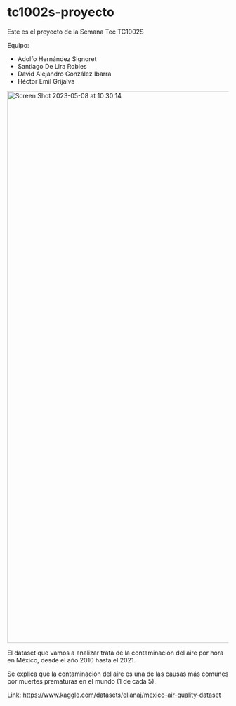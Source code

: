 # tc1002s-proyecto

Este es el proyecto de la Semana Tec TC1002S

Equipo:
- Adolfo Hernández Signoret
- Santiago De Lira Robles
- David Alejandro González Ibarra
- Héctor Emil Grijalva


<img width="1258" alt="Screen Shot 2023-05-08 at 10 30 14" src="https://user-images.githubusercontent.com/88803550/236866059-aa16e0ca-f604-4ebe-ad74-f7ac8b67bdde.png">

El dataset que vamos a analizar trata de la contaminación del aire por hora en México, desde el año 2010 hasta el 2021.

Se explica que la contaminación del aire es una de las causas más comunes por muertes prematuras en el mundo (1 de cada 5).

Link: https://www.kaggle.com/datasets/elianaj/mexico-air-quality-dataset


